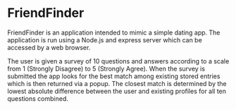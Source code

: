 # FriendFinder

FriendFinder is an application intended to mimic a simple dating app.  The application is run using a Node.js and express server which can be accessed by a web browser.

The user is given a survey of 10 questions and answers according to a scale from 1 (Strongly Disagree) to 5 (Strongly Agree).  When the survey is submitted the app looks for the best match among existing stored entries which is then returned via a popup.  The closest match is determined by the lowest absolute difference between the user and existing profiles for all ten questions combined.
